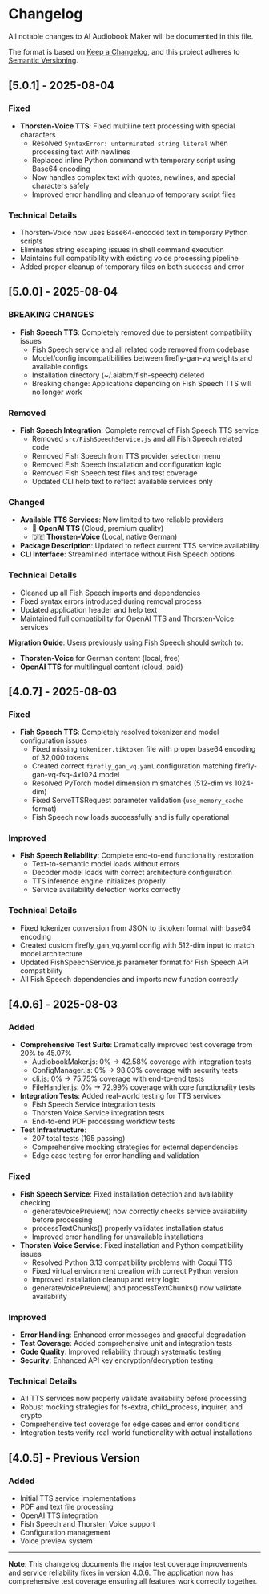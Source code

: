 # Changelog

All notable changes to AI Audiobook Maker will be documented in this file.

The format is based on [Keep a Changelog](https://keepachangelog.com/en/1.0.0/),
and this project adheres to [Semantic Versioning](https://semver.org/spec/v2.0.0.html).

## [5.0.1] - 2025-08-04

### Fixed
- **Thorsten-Voice TTS**: Fixed multiline text processing with special characters
  - Resolved `SyntaxError: unterminated string literal` when processing text with newlines
  - Replaced inline Python command with temporary script using Base64 encoding
  - Now handles complex text with quotes, newlines, and special characters safely
  - Improved error handling and cleanup of temporary script files

### Technical Details
- Thorsten-Voice now uses Base64-encoded text in temporary Python scripts
- Eliminates string escaping issues in shell command execution
- Maintains full compatibility with existing voice processing pipeline
- Added proper cleanup of temporary files on both success and error

## [5.0.0] - 2025-08-04

### BREAKING CHANGES
- **Fish Speech TTS**: Completely removed due to persistent compatibility issues
  - Fish Speech service and all related code removed from codebase
  - Model/config incompatibilities between firefly-gan-vq weights and available configs
  - Installation directory (~/.aiabm/fish-speech) deleted
  - Breaking change: Applications depending on Fish Speech TTS will no longer work

### Removed
- **Fish Speech Integration**: Complete removal of Fish Speech TTS service
  - Removed `src/FishSpeechService.js` and all Fish Speech related code
  - Removed Fish Speech from TTS provider selection menu
  - Removed Fish Speech installation and configuration logic
  - Removed Fish Speech test files and test coverage
  - Updated CLI help text to reflect available services only

### Changed
- **Available TTS Services**: Now limited to two reliable providers
  - 🤖 **OpenAI TTS** (Cloud, premium quality)
  - 🇩🇪 **Thorsten-Voice** (Local, native German)
- **Package Description**: Updated to reflect current TTS service availability
- **CLI Interface**: Streamlined interface without Fish Speech options

### Technical Details
- Cleaned up all Fish Speech imports and dependencies
- Fixed syntax errors introduced during removal process
- Updated application header and help text
- Maintained full compatibility for OpenAI TTS and Thorsten-Voice services

**Migration Guide**: Users previously using Fish Speech should switch to:
- **Thorsten-Voice** for German content (local, free)
- **OpenAI TTS** for multilingual content (cloud, paid)

## [4.0.7] - 2025-08-03

### Fixed
- **Fish Speech TTS**: Completely resolved tokenizer and model configuration issues
  - Fixed missing `tokenizer.tiktoken` file with proper base64 encoding of 32,000 tokens
  - Created correct `firefly_gan_vq.yaml` configuration matching firefly-gan-vq-fsq-4x1024 model
  - Resolved PyTorch model dimension mismatches (512-dim vs 1024-dim)
  - Fixed ServeTTSRequest parameter validation (`use_memory_cache` format)
  - Fish Speech now loads successfully and is fully operational

### Improved
- **Fish Speech Reliability**: Complete end-to-end functionality restoration
  - Text-to-semantic model loads without errors
  - Decoder model loads with correct architecture configuration
  - TTS inference engine initializes properly
  - Service availability detection works correctly

### Technical Details
- Fixed tokenizer conversion from JSON to tiktoken format with base64 encoding
- Created custom firefly_gan_vq.yaml config with 512-dim input to match model architecture
- Updated FishSpeechService.js parameter format for Fish Speech API compatibility
- All Fish Speech dependencies and imports now function correctly

## [4.0.6] - 2025-08-03

### Added
- **Comprehensive Test Suite**: Dramatically improved test coverage from 20% to 45.07%
  - AudiobookMaker.js: 0% → 42.58% coverage with integration tests
  - ConfigManager.js: 0% → 98.03% coverage with security tests  
  - cli.js: 0% → 75.75% coverage with end-to-end tests
  - FileHandler.js: 0% → 72.99% coverage with core functionality tests
- **Integration Tests**: Added real-world testing for TTS services
  - Fish Speech Service integration tests
  - Thorsten Voice Service integration tests
  - End-to-end PDF processing workflow tests
- **Test Infrastructure**: 
  - 207 total tests (195 passing)
  - Comprehensive mocking strategies for external dependencies
  - Edge case testing for error handling and validation

### Fixed
- **Fish Speech Service**: Fixed installation detection and availability checking
  - generateVoicePreview() now correctly checks service availability before processing
  - processTextChunks() properly validates installation status
  - Improved error handling for unavailable installations
- **Thorsten Voice Service**: Fixed installation and Python compatibility issues
  - Resolved Python 3.13 compatibility problems with Coqui TTS
  - Fixed virtual environment creation with correct Python version
  - Improved installation cleanup and retry logic
  - generateVoicePreview() and processTextChunks() now validate availability

### Improved
- **Error Handling**: Enhanced error messages and graceful degradation
- **Test Coverage**: Added comprehensive unit and integration tests
- **Code Quality**: Improved reliability through systematic testing
- **Security**: Enhanced API key encryption/decryption testing

### Technical Details
- All TTS services now properly validate availability before processing
- Robust mocking strategies for fs-extra, child_process, inquirer, and crypto
- Comprehensive test coverage for edge cases and error conditions
- Integration tests verify real-world functionality with actual installations

## [4.0.5] - Previous Version
### Added
- Initial TTS service implementations
- PDF and text file processing
- OpenAI TTS integration
- Fish Speech and Thorsten Voice support
- Configuration management
- Voice preview system

---

**Note**: This changelog documents the major test coverage improvements and service reliability fixes in version 4.0.6. The application now has comprehensive test coverage ensuring all features work correctly together.